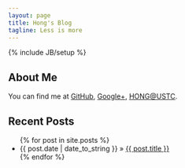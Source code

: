 ```yaml
---
layout: page
title: Hong's Blog
tagline: Less is more
---
```

{% include JB/setup %}

## About Me

You can find me at [GitHub](https://github.com/jyhong836), [Google+](https://plus.google.com/113310389738293078885/about), [HONG@USTC](https://jyhong.blog.ustc.edu.cn).

## Recent Posts

<ul class="posts">
  {% for post in site.posts %}
    <li><span>{{ post.date | date_to_string }}</span> &raquo; <a href="{{ BASE_PATH }}{{ post.url }}">{{ post.title }}</a></li>
  {% endfor %}
</ul>



